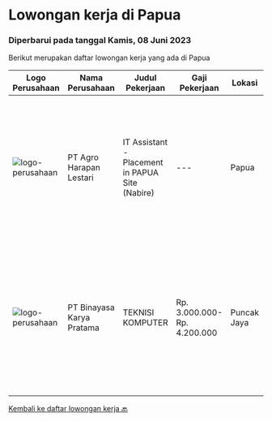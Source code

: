
  # Lowongan kerja di Papua

  ### Diperbarui pada tanggal Kamis, 08 Juni 2023

  Berikut merupakan daftar lowongan kerja yang ada di Papua

  |Logo Perusahaan | Nama Perusahaan | Judul Pekerjaan | Gaji Pekerjaan | Lokasi | Deskripsi | Tanggal diunggah | Pranala |
  | -------------- | --------------- | --------------- | --------- | --------- | -------------- | ------- | ----------- |
  |![logo-perusahaan](https://image-service-cdn.seek.com.au/cf504cf0fd63cff79d8947c0ec301d1bfb683f57/ee4dce1061f3f616224767ad58cb2fc751b8d2dc)|PT Agro Harapan Lestari|IT Assistant - Placement in PAPUA Site (Nabire)|---|Papua|Job Descriptions: Microsoft Windows Server (2003, 2008R2) administration, installation, disaster recovery planning, backups, performance analysis, and...|Rabu, 31 Mei 2023|https://www.jobstreet.co.id/id/job/it-assistant-placement-in-papua-site-nabire-4354447?token=0~1ce637aa-c3a9-44e3-b9a3-6c02ab29129d&sectionRank=1&jobId=jobstreet-id-job-4354447|
|![logo-perusahaan](https://image-service-cdn.seek.com.au/7683c13df98531e06c6746a4aaa4a41636e7bb3a/ee4dce1061f3f616224767ad58cb2fc751b8d2dc)|PT Binayasa Karya Pratama|TEKNISI KOMPUTER|Rp. 3.000.000-Rp. 4.200.000|Puncak Jaya|Tanggung Jawab Pekerjaan: Melakukan pemantauan terhadap perangkat serta maintenance yang bersifat preventif seperti update patch Operating System dan...|Jumat, 26 Mei 2023|https://www.jobstreet.co.id/id/job/teknisi-komputer-4348561?token=0~1ce637aa-c3a9-44e3-b9a3-6c02ab29129d&sectionRank=2&jobId=jobstreet-id-job-4348561|


  [Kembali ke daftar lowongan kerja 🔙](../README.md#daftar-lowongan-kerja)
  